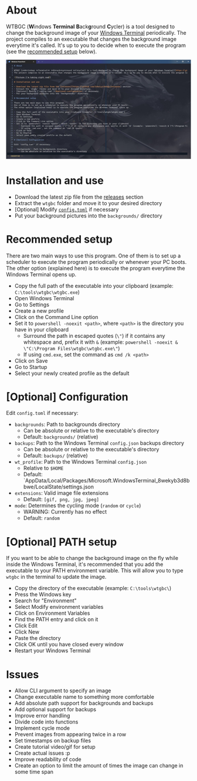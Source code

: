 # About

WTBGC (**W**indows **Terminal** **B**ack**g**round **C**ycler) is a tool designed to change the background image of your [Windows Terminal](https://github.com/microsoft/terminal) periodically.
The project compiles to an executable that changes the background image everytime it's called. It's up to you to decide when to execute the program (see the [recommended setup](#recommended-setup) below).

![](demo.jpg)

# Installation and use

- Download the latest zip file from the [releases](https://github.com/Zokalyx/wtbgc/releases) section
- Extract the `wtgbc` folder and move it to your desired directory
- [Optional] Modify [`config.toml`](#optional-configuration) if necessary
- Put your background pictures into the `backgrounds/` directory

# Recommended setup

There are two main ways to use this program.
One of them is to set up a scheduler to execute the program periodically or whenever your PC boots.
The other option (explained here) is to execute the program everytime the Windows Terminal opens up.

- Copy the full path of the executable into your clipboard (example: `C:\tools\wtgbc\wtgbc.exe`)
- Open Windows Terminal
- Go to Settings
- Create a new profile
- Click on the Command Line option
- Set it to `powershell -noexit <path>`, where `<path>` is the directory you have in your clipboard
    - Surround the path in escaped quotes (`\"`) if it contains any whitespace and, prefix it with `&` (example: `powershell -noexit & \"C:\Program Files\wtgbc\wtgbc.exe\"`)
    - If using `cmd.exe`, set the command as `cmd /k <path>`
- Click on Save
- Go to Startup
- Select your newly created profile as the default

# [Optional] Configuration

Edit `config.toml` if necessary:

- `backgrounds`: Path to backgrounds directory
    - Can be absolute or relative to the executable's directory
    - Default: `backgrounds/` (relative)
- `backups`: Path to the Windows Terminal `config.json` backups directory
    - Can be absolute or relative to the executable's directory
    - Default: `backups/` (relative)
- `wt_profile`: Path to the Windows Terminal `config.json`
    - Relative to `$HOME`
    - Default: `AppData/Local/Packages/Microsoft.WindowsTerminal_8wekyb3d8bbwe/LocalState/settings.json
- `extensions`: Valid image file extensions
    - Default: `[gif, png, jpg, jpeg]`
- `mode`: Determines the cycling mode (`random` or `cycle`)
    - WARNING: Currently has no effect
    - Default: `random`

# [Optional] PATH setup

If you want to be able to change the background image on the fly while inside the Windows Terminal,
it's recommended that you add the executable to your PATH environment variable.
This will allow you to type `wtgbc` in the terminal to update the image.

- Copy the directory of the executable (example: `C:\tools\wtgbc\`)
- Press the Windows key
- Search for "Environment"
- Select Modify environment variables
- Click on Environment Variables
- Find the PATH entry and click on it
- Click Edit
- Click New
- Paste the directory
- Click OK until you have closed every window
- Restart your Windows Terminal


# Issues

- Allow CLI argument to specify an image
- Change executable name to something more comfortable
- Add absolute path support for backgrounds and backups
- Add optional support for backups
- Improve error handling
- Divide code into functions
- Implement cycle mode
- Prevent images from appearing twice in a row
- Set timestamps on backup files
- Create tutorial video/gif for setup
- Create actual issues :p
- Improve readability of code
- Create an option to limit the amount of times the image can change in some time span

